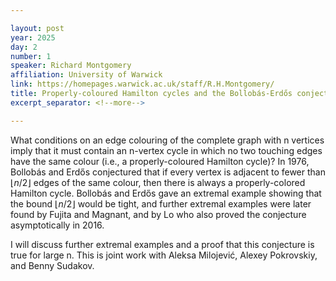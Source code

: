 ```yaml
---

layout: post
year: 2025
day: 2
number: 1
speaker: Richard Montgomery
affiliation: University of Warwick
link: https://homepages.warwick.ac.uk/staff/R.H.Montgomery/
title: Properly-coloured Hamilton cycles and the Bollobás-Erdős conjecture
excerpt_separator: <!--more-->

---
```


What conditions on an edge colouring of the complete graph
with n vertices imply that it must contain an n-vertex cycle in which no
two touching edges have the same colour (i.e., a properly-coloured
Hamilton cycle)? In 1976, Bollobás and Erdős conjectured that if every
vertex is adjacent to fewer than $\lfloor n/2\rfloor$ edges of the same colour, then
there is always a properly-colored Hamilton cycle. Bollobás and Erdős
gave an extremal example showing that the bound $\lfloor n/2\rfloor$ would be tight,
and further extremal examples were later found by Fujita and Magnant,
and by Lo who also proved the conjecture asymptotically in 2016.

I will discuss further extremal examples and a proof that this
conjecture is true for large n. This is joint work with Aleksa
Milojević, Alexey Pokrovskiy, and Benny Sudakov.

<!--more-->
